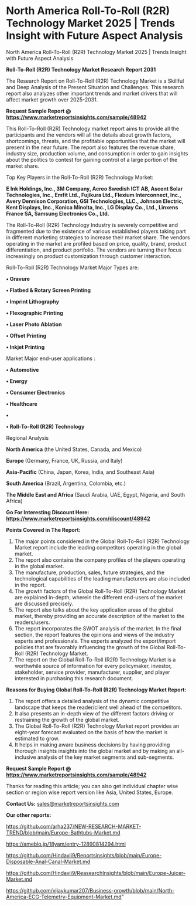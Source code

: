 # North America Roll-To-Roll (R2R) Technology Market 2025 | Trends Insight with Future Aspect Analysis
North America Roll-To-Roll (R2R) Technology Market 2025 | Trends Insight with Future Aspect Analysis

<strong>Roll-To-Roll (R2R) Technology Market Research Report 2031</strong>

The Research Report on Roll-To-Roll (R2R) Technology Market is a Skillful and Deep Analysis of the Present Situation and Challenges. This research report also analyzes other important trends and market drivers that will affect market growth over 2025-2031.

<strong>Request Sample Report @ <a href=https://www.marketreportsinsights.com/sample/48942>https://www.marketreportsinsights.com/sample/48942</a></strong>

This Roll-To-Roll (R2R) Technology market report aims to provide all the participants and the vendors will all the details about growth factors, shortcomings, threats, and the profitable opportunities that the market will present in the near future. The report also features the revenue share, industry size, production volume, and consumption in order to gain insights about the politics to contest for gaining control of a large portion of the market share.

Top Key Players in the Roll-To-Roll (R2R) Technology Market:

<strong>E Ink Holdings, Inc., 3M Company, Acreo Swedish ICT AB, Ascent Solar Technologies, Inc., Emfit Ltd., Fujikura Ltd., Flexium Interconnect, Inc., Avery Dennison Corporation, GSI Technologies, LLC., Johnson Electric, Kent Displays, Inc., Konica Minolta, Inc., LG Display Co., Ltd., Linxens France SA, Samsung Electronics Co., Ltd.</strong>

The Roll-To-Roll (R2R) Technology Industry is severely competitive and fragmented due to the existence of various established players taking part in different marketing strategies to increase their market share. The vendors operating in the market are profiled based on price, quality, brand, product differentiation, and product portfolio. The vendors are turning their focus increasingly on product customization through customer interaction.

Roll-To-Roll (R2R) Technology Market Major Types are:

<strong>•  Gravure

•  Flatbed & Rotary Screen Printing

•  Imprint Lithography

•  Flexographic Printing

•  Laser Photo Ablation

•  Offset Printing

•  Inkjet Printing</strong>

Market Major end-user applications :

<strong>•  Automotive

•  Energy

•  Consumer Electronics

•  Healthcare

•  

•  Roll-To-Roll (R2R) Technology</strong>

Regional Analysis

</u><strong><b>North America</b></strong> (the United States, Canada, and Mexico)

<strong><b>Europe </b></strong>(Germany, France, UK, Russia, and Italy)

<strong><b>Asia-Pacific</b></strong> (China, Japan, Korea, India, and Southeast Asia)

<strong><b>South America</b></strong> (Brazil, Argentina, Colombia, etc.)

<strong><b>The Middle East and Africa</b></strong> (Saudi Arabia, UAE, Egypt, Nigeria, and South Africa)

<strong>Go For Interesting Discount Here: <a href=https://www.marketreportsinsights.com/discount/48942>https://www.marketreportsinsights.com/discount/48942</a></strong>

<strong>Points Covered in The Report:</strong>
<ol>
  <li>The major points considered in the Global Roll-To-Roll (R2R) Technology Market report include the leading competitors operating in the global market.</li>
  <li>The report also contains the company profiles of the players operating in the global market.</li>
  <li>The manufacture, production, sales, future strategies, and the technological capabilities of the leading manufacturers are also included in the report.</li>
  <li>The growth factors of the Global Roll-To-Roll (R2R) Technology Market are explained in-depth, wherein the different end-users of the market are discussed precisely.</li>
  <li>The report also talks about the key application areas of the global market, thereby providing an accurate description of the market to the readers/users.</li>
  <li>The report incorporates the SWOT analysis of the market. In the final section, the report features the opinions and views of the industry experts and professionals. The experts analyzed the export/import policies that are favorably influencing the growth of the Global Roll-To-Roll (R2R) Technology Market.</li>
  <li>The report on the Global Roll-To-Roll (R2R) Technology Market is a worthwhile source of information for every policymaker, investor, stakeholder, service provider, manufacturer, supplier, and player interested in purchasing this research document.</li>
</ol>
<strong>Reasons for Buying Global Roll-To-Roll (R2R) Technology Market Report:</strong>

<ol>
  <li>The report offers a detailed analysis of the dynamic competitive landscape that keeps the reader/client well ahead of the competitors.</li>
  <li>It also presents an in-depth view of the different factors driving or restraining the growth of the global market.</li>
  <li>The Global Roll-To-Roll (R2R) Technology Market report provides an eight-year forecast evaluated on the basis of how the market is estimated to grow.</li>
  <li>It helps in making aware business decisions by having providing thorough insights insights into the global market and by making an all-inclusive analysis of the key market segments and sub-segments.</li>
</ol>
<strong>Request Sample Report @ <a href=https://www.marketreportsinsights.com/sample/48942>https://www.marketreportsinsights.com/sample/48942</a></strong>


Thanks for reading this article; you can also get individual chapter wise section or region wise report version like Asia, United States, Europe.

<strong>Contact Us:</strong>
sales@marketreportsinsights.com

<strong>Our other reports:</strong>

<a href=https://github.com/arha237/NEW-RESEARCH-MARKET-TREND/blob/main/Europe-Bathtubs-Market.md>https://github.com/arha237/NEW-RESEARCH-MARKET-TREND/blob/main/Europe-Bathtubs-Market.md</a>

<a href=https://ameblo.jp/18yam/entry-12890814294.html>https://ameblo.jp/18yam/entry-12890814294.html</a>

<a href=https://github.com/Hindavii9/Reportsinsights/blob/main/Europe-Disposable-Anal-Canal-Market.md>https://github.com/Hindavii9/Reportsinsights/blob/main/Europe-Disposable-Anal-Canal-Market.md</a>

<a href=https://github.com/Hindavii9/ReasearchInsights/blob/main/Europe-Juicer-Market.md>https://github.com/Hindavii9/ReasearchInsights/blob/main/Europe-Juicer-Market.md</a>

<a href=https://github.com/vijaykumar207/Business-growth/blob/main/North-America-ECG-Telemetry-Equipment-Market.md>https://github.com/vijaykumar207/Business-growth/blob/main/North-America-ECG-Telemetry-Equipment-Market.md</a>"
